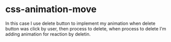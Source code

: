 # css-animation-move

In this case I use delete button to implement my animation
when delete button was click by user, then process to delete, when process to delete I'm adding animation for reaction by deletin.
